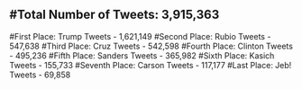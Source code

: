 #Total Number of Tweets: 3,915,363 
---
#First Place: Trump Tweets - 1,621,149
#Second Place: Rubio Tweets - 547,638
#Third Place: Cruz Tweets - 542,598
#Fourth Place: Clinton Tweets - 495,236
#Fifth Place: Sanders Tweets - 365,982
#Sixth Place: Kasich Tweets - 155,733
#Seventh Place: Carson Tweets - 117,177
#Last Place: Jeb! Tweets - 69,858
